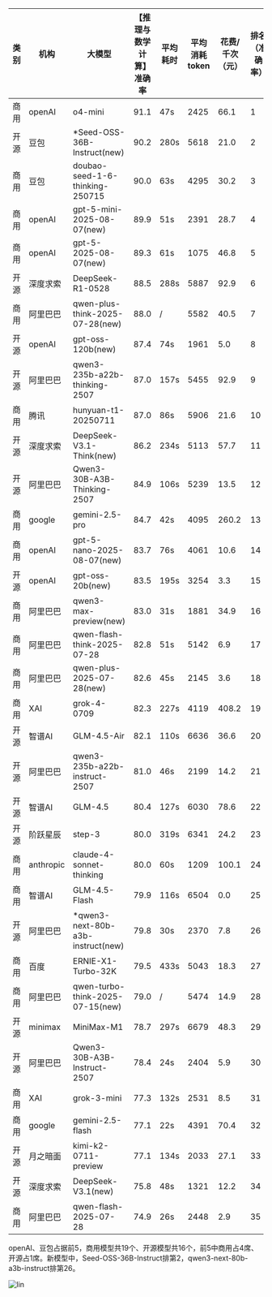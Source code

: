 
|类别|机构|大模型|【推理与数学计算】准确率|平均耗时|平均消耗token|花费/千次（元）|排名（准确率）|
|---|---|-----|-------------------|-------|-----------|-----------|-----------|
|商用|openAI|o4-mini|91.1|47s|2425|66.1|1|
|开源|豆包|*Seed-OSS-36B-Instruct(new)|90.2|280s|5618|21.0|2|
|商用|豆包|doubao-seed-1-6-thinking-250715|90.0|63s|4295|30.2|3|
|商用|openAI|gpt-5-mini-2025-08-07(new)|89.9|51s|2391|28.7|4|
|商用|openAI|gpt-5-2025-08-07(new)|89.3|61s|1075|46.8|5|
|开源|深度求索|DeepSeek-R1-0528|88.5|288s|5887|92.9|6|
|商用|阿里巴巴|qwen-plus-think-2025-07-28(new)|88.0|/|5582|40.5|7|
|开源|openAI|gpt-oss-120b(new)|87.4|74s|1961|5.0|8|
|开源|阿里巴巴|qwen3-235b-a22b-thinking-2507|87.0|157s|5455|92.9|9|
|商用|腾讯|hunyuan-t1-20250711|87.0|86s|5906|21.6|10|
|开源|深度求索|DeepSeek-V3.1-Think(new)|86.2|234s|5113|57.7|11|
|开源|阿里巴巴|Qwen3-30B-A3B-Thinking-2507|84.9|106s|5239|13.5|12|
|商用|google|gemini-2.5-pro|84.7|42s|4095|260.2|13|
|商用|openAI|gpt-5-nano-2025-08-07(new)|83.7|76s|4061|10.6|14|
|开源|openAI|gpt-oss-20b(new)|83.5|195s|3254|3.3|15|
|商用|阿里巴巴|qwen3-max-preview(new)|83.0|31s|1881|34.9|16|
|商用|阿里巴巴|qwen-flash-think-2025-07-28|82.8|51s|5142|6.9|17|
|商用|阿里巴巴|qwen-plus-2025-07-28(new)|82.6|45s|2145|3.6|18|
|商用|XAI|grok-4-0709|82.3|227s|4119|408.2|19|
|开源|智谱AI|GLM-4.5-Air|82.1|110s|6636|36.6|20|
|开源|阿里巴巴|qwen3-235b-a22b-instruct-2507|81.0|46s|2199|14.2|21|
|开源|智谱AI|GLM-4.5|80.4|127s|6030|78.6|22|
|开源|阶跃星辰|step-3|80.0|319s|6341|24.2|23|
|商用|anthropic|claude-4-sonnet-thinking|80.0|60s|1209|100.1|24|
|商用|智谱AI|GLM-4.5-Flash|79.9|116s|6504|0.0|25|
|开源|阿里巴巴|*qwen3-next-80b-a3b-instruct(new)|79.8|30s|2370|7.8|26|
|商用|百度|ERNIE-X1-Turbo-32K|79.5|433s|5043|18.3|27|
|商用|阿里巴巴|qwen-turbo-think-2025-07-15(new)|79.0|/|5474|14.9|28|
|开源|minimax|MiniMax-M1|78.7|297s|6679|48.3|29|
|开源|阿里巴巴|Qwen3-30B-A3B-Instruct-2507|78.4|24s|2404|5.9|30|
|商用|XAI|grok-3-mini|77.3|132s|2531|8.5|31|
|商用|google|gemini-2.5-flash|77.1|22s|4391|70.4|32|
|开源|月之暗面|kimi-k2-0711-preview|77.1|134s|2033|27.1|33|
|开源|深度求索|DeepSeek-V3.1(new)|75.8|48s|1321|12.2|34|
|商用|阿里巴巴|qwen-flash-2025-07-28|74.9|26s|2448|2.9|35|<br><br>


openAI、豆包占据前5，商用模型共19个、开源模型共16个，前5中商用占4席、开源占1席。新模型中，Seed-OSS-36B-Instruct排第2，qwen3-next-80b-a3b-instruct排第26。

![lin](../pic/推理与数学计算.png)